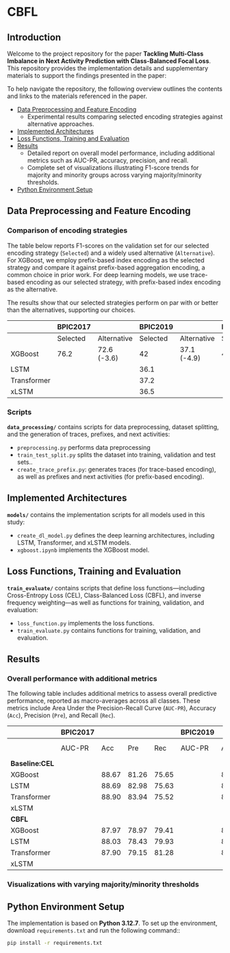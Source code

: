 # CBFL
## Introduction
Welcome to the project repository for the paper **Tackling Multi-Class Imbalance in Next Activity Prediction with Class-Balanced Focal Loss**.
This repository provides the implementation details and supplementary materials to support the findings presented in the paper:

To help navigate the repository, the following overview outlines the contents and links to the materials referenced in the paper.

- [Data Preprocessing and Feature Encoding](#data-preprocessing-and-feature-encoding)
  - Experimental results comparing selected encoding strategies against alternative approaches.
- [Implemented Architectures](#implemented-architectures)
- [Loss Functions, Training and Evaluation](#loss-functions-training-and-evaluation)
- [Results](#results)
  - Detailed report on overall model performance, including additional metrics such as AUC-PR, accuracy, precision, and recall.
  - Complete set of visualizations illustrating F1-score trends for majority and minority groups across varying majority/minority thresholds.
- [Python Environment Setup](#python-environment-setup)

## Data Preprocessing and Feature Encoding
 
### Comparison of encoding strategies
The table below reports F1-scores on the validation set for our selected encoding strategy (`Selected`) and a widely used alternative (`Alternative`). For XGBoost, we employ prefix-based index encoding as the selected strategy and compare it against prefix-based aggregation encoding, a common choice in prior work. For deep learning models, we use trace-based encoding as our selected strategy, with prefix-based index encoding as the alternative.

The results show that our selected strategies perform on par with or better than the alternatives, supporting our choices.

|              |**BPIC2017**    |        |**BPIC2019**|            |**BPIC2020**|            |**BAC**     |            |
|--------------|------------|------------|------------|------------|------------|------------|------------|------------|
|              | Selected   | Alternative| Selected   | Alternative| Selected   | Alternative| Selected   | Alternative|
| XGBoost      | 76.2       |72.6 (-3.6) | 42         |37.1 (-4.9) | 44.3       |44.4 (+0.1) | 42.7       |42.1 (-0.6) |
| LSTM         |            |            | 36.1       |            |            |            |            |            |
| Transformer  |            |            | 37.2       |            |            |            |            |            |
| xLSTM        |            |            | 36.5       |            |            |            |            |            |


### Scripts
**`data_processing/`** contains scripts for data preprocessing, dataset splitting, and the generation of traces, prefixes, and next activities:  
- `preprocessing.py` performs data preprocessing
- `train_test_split.py` splits the dataset into training, validation and test sets..  
- `create_trace_prefix.py`: generates traces (for trace-based encoding), as well as prefixes and next activities (for prefix-based encoding). 

## Implemented Architectures
**`models/`** contains the implementation scripts for all models used in this study:
- `create_dl_model.py` defines the deep learning architectures, including LSTM, Transformer, and xLSTM models.
- `xgboost.ipynb` implements the XGBoost model.

## Loss Functions, Training and Evaluation
**`train_evaluate/`** contains scripts that define loss functions—including Cross-Entropy Loss (CEL), Class-Balanced Loss (CBFL), and inverse frequency weighting—as well as functions for training, validation, and evaluation:
- `loss_function.py` implements the loss functions.
- `train_evaluate.py` contains functions for training, validation, and evaluation.  

## Results
### Overall performance with additional metrics
The following table includes additional metrics to assess overall predictive performance, reported as macro-averages across all classes. 
These metrics include Area Under the Precision-Recall Curve (`AUC-PR`), Accuracy (`Acc`), Precision (`Pre`), and Recall (`Rec`).

|              |**BPIC2017**|        |     |     |**BPIC2019**|        |     |     |**BPIC2020**|        |     |     |**BAC**     |        |     |     |
|--------------|------------|--------|-----|-----|------------|--------|-----|-----|------------|--------|-----|-----|------------|--------|-----|-----|
|              | AUC-PR     | Acc    | Pre | Rec | AUC-PR     | Acc    | Pre | Rec | AUC-PR     | Acc    | Pre | Rec | AUC-PR     | Acc    | Pre | Rec |
|**Baseline:CEL**|
| XGBoost      |            |88.67   |81.26|75.65|            | 81.02  |35.15|27.41|            | 89.97  |52.85|51.79|              |78.87 |59.31|40.94|
| LSTM         |            |88.69   |82.98|75.63|            | 81.51  |35.09|28.87|            | 90.03  |49.87|50.45|            |78.51 |55.22|39.48|
| Transformer  |            |88.90   |83.94|75.52|            | 81.89  |37.09|28.79|            | 90.00  |49.68|50.52|            |78.88 |57.62|40.14|
| xLSTM        |            |        |     |     |            |        |     |     |            |        |     |     |            |           |     |     |
|**CBFL**|
| XGBoost      |            |87.97   |78.97|79.41|            | 80.76  |31.63|26.49|            |84.43   |52.97|57.49|             |78.89 |60.81|42.90|
| LSTM         |            |88.03   |78.43|79.93|            | 81.65  |36.15|32.44|            |83.94   |57.11|52.81|            |78.62 |59.83|42.82|
| Transformer  |            |87.90   |79.15|81.28|            | 81.91  |37.01|30.09|            |83.67   |51.45|52.54|            |78.70 |60.24|44.07|
| xLSTM        |            |        |     |     |            |        |     |     |            |        |     |     |            |           |     |     |

### Visualizations with varying majority/minority thresholds


## Python Environment Setup
The implementation is based on **Python 3.12.7**. To set up the environment, download `requirements.txt` and run the following command::

```bash
pip install -r requirements.txt
